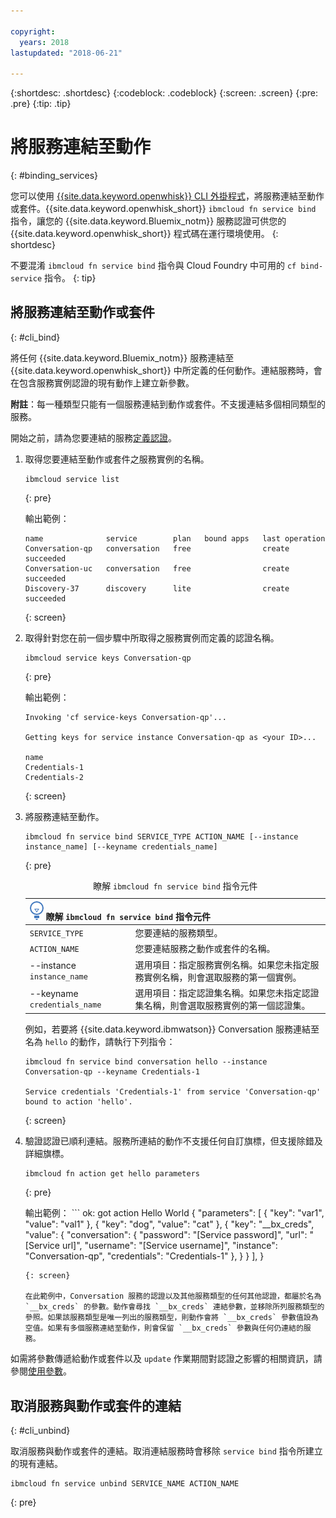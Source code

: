 ```yaml
---

copyright:
  years: 2018
lastupdated: "2018-06-21"

---
```


{:shortdesc: .shortdesc}
{:codeblock: .codeblock}
{:screen: .screen}
{:pre: .pre}
{:tip: .tip}

# 將服務連結至動作
{: #binding_services}

您可以使用 [{{site.data.keyword.openwhisk}} CLI 外掛程式](./bluemix_cli.html)，將服務連結至動作或套件。{{site.data.keyword.openwhisk_short}} `ibmcloud fn service bind` 指令，讓您的 {{site.data.keyword.Bluemix_notm}} 服務認證可供您的 {{site.data.keyword.openwhisk_short}} 程式碼在運行環境使用。
{: shortdesc}

不要混淆 `ibmcloud fn service bind` 指令與 Cloud Foundry 中可用的 `cf bind-service` 指令。
{: tip}

## 將服務連結至動作或套件
{: #cli_bind}

將任何 {{site.data.keyword.Bluemix_notm}} 服務連結至 {{site.data.keyword.openwhisk_short}} 中所定義的任何動作。連結服務時，會在包含服務實例認證的現有動作上建立新參數。

**附註**：每一種類型只能有一個服務連結到動作或套件。不支援連結多個相同類型的服務。

開始之前，請為您要連結的服務[定義認證](/docs/apps/reqnsi.html#accser_external)。

1. 取得您要連結至動作或套件之服務實例的名稱。
    ```
    ibmcloud service list
    ```
    {: pre}

    輸出範例：
    ```
    name              service        plan   bound apps   last operation
    Conversation-qp   conversation   free                create succeeded
    Conversation-uc   conversation   free                create succeeded
    Discovery-37      discovery      lite                create succeeded
    ```
    {: screen}

2. 取得針對您在前一個步驟中所取得之服務實例而定義的認證名稱。
    ```
    ibmcloud service keys Conversation-qp
    ```
    {: pre}

    輸出範例：
    ```
    Invoking 'cf service-keys Conversation-qp'...

    Getting keys for service instance Conversation-qp as <your ID>...

    name
    Credentials-1
    Credentials-2
    ```
    {: screen}

3. 將服務連結至動作。
    ```
    ibmcloud fn service bind SERVICE_TYPE ACTION_NAME [--instance instance_name] [--keyname credentials_name]
    ```
    {: pre}

    <table>
    <caption>瞭解 <code>ibmcloud fn service bind</code> 指令元件</caption>
    <thead>
    <th colspan=2><img src="images/idea.png" alt="「構想」圖示"/> 瞭解 <code>ibmcloud fn service bind</code> 指令元件</th>
    </thead>
    <tbody>
    <tr>
    <td><code>SERVICE_TYPE</code></td>
    <td>您要連結的服務類型。</td>
    </tr>
    <tr>
    <td><code>ACTION_NAME</code></td>
    <td>您要連結服務之動作或套件的名稱。</td>
    </tr>
    <tr>
    <td>--instance <code>instance_name</code></td>
    <td>選用項目：指定服務實例名稱。如果您未指定服務實例名稱，則會選取服務的第一個實例。</td>
    </tr>
    <tr>
    <td>--keyname <code>credentials_name</code></td>
    <td>選用項目：指定認證集名稱。如果您未指定認證集名稱，則會選取服務實例的第一個認證集。</td>
    </tr>
    </tbody></table>

    例如，若要將 {{site.data.keyword.ibmwatson}} Conversation 服務連結至名為 `hello` 的動作，請執行下列指令：
    ```
    ibmcloud fn service bind conversation hello --instance Conversation-qp --keyname Credentials-1

    Service credentials 'Credentials-1' from service 'Conversation-qp' bound to action 'hello'.
    ```
    {: screen}

4. 驗證認證已順利連結。服務所連結的動作不支援任何自訂旗標，但支援除錯及詳細旗標。
    ```
    ibmcloud fn action get hello parameters
    ```
    {: pre}

    輸出範例：
        ```
    ok: got action Hello World
    {
        "parameters": [
            {
                "key": "var1",
                "value": "val1"
            },
            {
                "key": "dog",
                "value": "cat"
            },
            {
                "key": "__bx_creds",
                "value": {
                    "conversation": {
                        "password": "[Service password]",
                        "url": "[Service url]",
                        "username": "[Service username]",
                        "instance": "Conversation-qp",
                        "credentials": "Credentials-1"
                    },
                }
            }
        ],
    }
    ```
    {: screen}

    在此範例中，Conversation 服務的認證以及其他服務類型的任何其他認證，都屬於名為 `__bx_creds` 的參數。動作會尋找 `__bx_creds` 連結參數，並移除所列服務類型的參照。如果該服務類型是唯一列出的服務類型，則動作會將 `__bx_creds` 參數值設為空值。如果有多個服務連結至動作，則會保留 `__bx_creds` 參數與任何仍連結的服務。

如需將參數傳遞給動作或套件以及 `update` 作業期間對認證之影響的相關資訊，請參閱[使用參數](./parameters.html#pass-params-action)。


## 取消服務與動作或套件的連結
{: #cli_unbind}

取消服務與動作或套件的連結。取消連結服務時會移除 `service bind` 指令所建立的現有連結。

```
ibmcloud fn service unbind SERVICE_NAME ACTION_NAME
```
{: pre}
